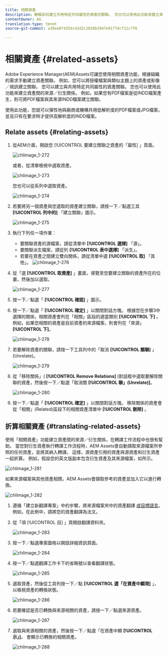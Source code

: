 ```yaml
---
title: 相關資產
description: 瞭解如何建立共用特定共同屬性的資產的關聯。 您也可以使用此功能來建立資產間的來源／衍生關係。
contentOwner: AG
translation-type: tm+mt
source-git-commit: a39ee0f435dc43d2c2830b2947e91ffdcf11c7f6

---
```



# 相關資產 {#related-assets}

Adobe Experience Manager(AEM)Assets可讓您使用相關資產功能，根據組織的需求手動建立資產關聯。 例如，您可以將授權檔案與類似主題上的資產或影像／視訊建立關聯。 您可以建立與共用特定共同屬性的資產關聯。 您也可以使用此功能來建立資產間的來源／衍生關係。 例如，如果您有PDF檔案是從INDD檔案產生，則可將PDF檔案與其來源INDD檔案建立關聯。

使用此功能，您就可以彈性地與廠商或機構共用低解析度的PDF檔案或JPG檔案，並且只有在要求時才提供高解析度的INDD檔案。

## Relate assets {#relating-assets}

1. 從AEM介面，開啟您 [!UICONTROL 要建立關聯之資產的「屬性] 」頁面。

   ![chlimage_1-272](assets/chlimage_1-272.png)

   或者，從清單檢視中選取資產。

   ![chlimage_1-273](assets/chlimage_1-273.png)

   您也可以從系列中選取資產。

   ![chlimage_1-274](assets/chlimage_1-274.png)

1. 若要將另一個資產與您選取的資產建立關聯，請按一下／點選工具 **[!UICONTROL 列中的]** 「建立關聯」圖示。

   ![chlimage_1-275](assets/chlimage_1-275.png)

1. 執行下列任一項作業：

   * 要關聯資產的源檔案，請從清單中 **[!UICONTROL 選擇]** 「源」。
   * 要關聯派生檔案，請從列 **[!UICONTROL 表中選擇]** 「派生」。
   * 若要在資產之間建立雙向關係，請從清單中選 **[!UICONTROL 取]** 「其他」。
   ![chlimage_1-276](assets/chlimage_1-276.png)

1. 從「選 **[!UICONTROL 取資產]** 」畫面，導覽至您要建立關聯的資產所在的位置，然後加以選取。

   ![chlimage_1-277](assets/chlimage_1-277.png)

1. 按一下／點選「 **[!UICONTROL 確認]** 」圖示。
1. 按一下／點選「 **[!UICONTROL 確定]** 」以關閉對話方塊。 根據您在步驟3中選擇的關係，相關資產會列在「相關」區段的適當類別 **[!UICONTROL 下]** 。 例如，如果您相關的資產是目前資產的來源檔案，則會列在「來源」 **[!UICONTROL 下]**。

   ![chlimage_1-278](assets/chlimage_1-278.png)

1. 若要解除資產的關聯，請按一下工具列中的「取消 **[!UICONTROL 關聯]** 」(Unrelate)。

   ![chlimage_1-279](assets/chlimage_1-279.png)

1. 從「移除關係」( **[!UICONTROL Remove Relations]** )對話框中選取要解除關聯的資產，然後按一下／點選「取消關 **[!UICONTROL 聯」(Unrelate)]**。

   ![chlimage_1-280](assets/chlimage_1-280.png)

1. 按一下／點選「 **[!UICONTROL 確定]** 」以關閉對話方塊。 移除關係的資產會從「相關」(Related)區段下的相關資產清單中 **[!UICONTROL 刪除]** 。

## 折算相關資產 {#translating-related-assets}

使用「相關資產」功能建立資產間的來源／衍生關係，在轉譯工作流程中也很有幫助。 當您對衍生資產執行轉譯工作流程時，AEM Assets會自動擷取來源檔案所參照的任何資產，並將其納入轉譯。 這樣，源資產引用的資產與源資產和衍生資產一起折算。 例如，假設您的英文版副本包含衍生資產及其來源檔案，如所示。

![chlimage_1-281](assets/chlimage_1-281.png)

如果來源檔案與其他資產相關，AEM Assets會擷取參考的資產並加入它以進行轉換。

![chlimage_1-282](assets/chlimage_1-282.png)

1. 遵循「建立新翻譯專案」中的步驟，將來源檔案夾中的資產翻譯 [成目標語言](translation-projects.md#create-a-new-translation-project)。 例如，在此例中，請將您的資產翻譯為法文。
1. 從「項 [!UICONTROL 目] 」頁開啟翻譯資料夾。

   ![chlimage_1-283](assets/chlimage_1-283.png)

1. 按一下／點選專案圖格以開啟詳細資訊頁面。

   ![chlimage_1-284](assets/chlimage_1-284.png)

1. 按一下／點選翻譯工作卡下的省略號以查看翻譯狀態。

   ![chlimage_1-285](assets/chlimage_1-285.png)

1. 選取資產，然後從工具列按一下／點 **[!UICONTROL 選「在資產中顯現]** 」，以檢視資產的轉換狀態。

   ![chlimage_1-286](assets/chlimage_1-286.png)

1. 若要確認是否已轉換與來源相關的資產，請按一下／點選來源資產。

   ![chlimage_1-287](assets/chlimage_1-287.png)

1. 選取與來源相關的資產，然後按一下／點選「在資產中顯 **[!UICONTROL 示」]**。 會顯示已轉換的相關資產。

   ![chlimage_1-288](assets/chlimage_1-288.png)
